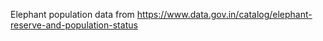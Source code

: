 Elephant population data from https://www.data.gov.in/catalog/elephant-reserve-and-population-status
